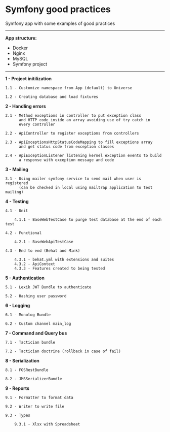 Symfony good practices
==========
Symfony app with some examples of good practices

***

**App structure:**

- Docker
- Nginx
- MySQL
- Symfony project

***

**1 - Project initilization**
    
    1.1 - Customize namespace from App (default) to Universe

    1.2 - Creating database and load fixtures

**2 - Handling errors**

    2.1 - Method exceptions in controller to put exception class
          and HTTP code inside an array avoiding use of try catch in
          every controller

    2.2 - ApiController to register exceptions from controllers

    2.3 - ApiExceptionsHttpStatusCodeMapping to fill exceptions array
          and get status code from exception classes

    2.4 - ApiExceptionListener listening kernel exception events to build
          a response with exception message and code

**3 - Mailing**

    3.1 - Using mailer symfony service to send mail when user is registered
          (can be checked in local using mailtrap application to test mailing)

**4 - Testing**

    4.1 - Unit

        4.1.1 - BaseWebTestCase to purge test database at the end of each test

    4.2 - Functional

        4.2.1 - BaseWebApiTestCase

    4.3 - End to end (Behat and Mink)

        4.3.1 - behat.yml with extensions and suites
        4.3.2 - ApiContext
        4.3.3 - Features created to being tested
        
**5 - Authentication**

    5.1 - Lexik JWT Bundle to authenticate
    
    5.2 - Hashing user password

**6 - Logging**

    6.1 - Monolog Bundle
    
    6.2 - Custom channel main_log

**7 - Command and Query bus**

    7.1 - Tactician bundle
    
    7.2 - Tactician doctrine (rollback in case of fail)

**8 - Serialization**

    8.1 - FOSRestBundle

    8.2 - JMSSerializerBundle

**9 - Reports**
    
    9.1 - Formatter to format data

    9.2 - Writer to write file

    9.3 - Types
        
        9.3.1 - Xlsx with Spreadsheet

